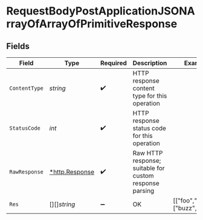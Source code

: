 # RequestBodyPostApplicationJSONArrayOfArrayOfPrimitiveResponse


## Fields

| Field                                                   | Type                                                    | Required                                                | Description                                             | Example                                                 |
| ------------------------------------------------------- | ------------------------------------------------------- | ------------------------------------------------------- | ------------------------------------------------------- | ------------------------------------------------------- |
| `ContentType`                                           | *string*                                                | :heavy_check_mark:                                      | HTTP response content type for this operation           |                                                         |
| `StatusCode`                                            | *int*                                                   | :heavy_check_mark:                                      | HTTP response status code for this operation            |                                                         |
| `RawResponse`                                           | [*http.Response](https://pkg.go.dev/net/http#Response)  | :heavy_check_mark:                                      | Raw HTTP response; suitable for custom response parsing |                                                         |
| `Res`                                                   | [][]*string*                                            | :heavy_minus_sign:                                      | OK                                                      | [["foo","bar"],["buzz","bazz"]]                         |